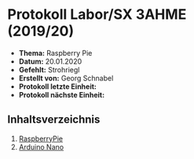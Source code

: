 # Protokoll Labor/SX 3AHME (2019/20)

* **Thema:** Raspberry Pie
* **Datum:** 20.01.2020
* **Gefehlt:** Strohriegl
* **Erstellt von:** Georg Schnabel
* **Protokoll letzte Einheit:**
* **Protokoll nächste Einheit:**

## Inhaltsverzeichnis
1. [RaspberryPie](https://de.wikipedia.org/wiki/Raspberry_Pi)
2. [Arduino Nano](http://www.geeetech.com/wiki/index.php/Arduino_Nano)
